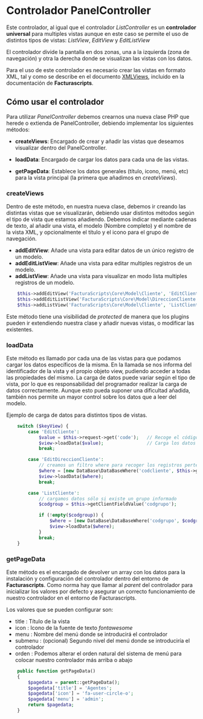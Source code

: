 # Controlador PanelController
Este controlador, al igual que el controlador _ListController_ es un **controlador universal** para multiples vistas
aunque en este caso se permite el uso de distintos tipos de vistas: _ListView_, _EditView_ y _EditListView_

El controlador divide la pantalla en dos zonas, una a la izquierda (zona de navegación) y otra la derecha
donde se visualizan las vistas con los datos. 

Para el uso de este controlador es necesario crear las vistas en formato XML, tal y como se describe en el
documento [XMLViews](https://github.com/ArtexTrading/facturascripts/blob/master/Documentation/XMLViews.md), 
incluido en la documentación de **Facturascripts**.

## Cómo usar el controlador
Para utilizar _PanelController_ debemos crearnos una nueva clase PHP que herede o extienda de PanelController, 
debiendo implementar los siguientes métodos:

* **createViews**: Encargado de crear y añadir las vistas que deseamos visualizar dentro del PanelController.

* **loadData**: Encargado de cargar los datos para cada una de las vistas.

* **getPageData**: Establece los datos generales (título, icono, menú, etc) para la vista principal (la primera que añadimos en _createViews_).


### createViews
Dentro de este método, en nuestra nueva clase, debemos ir creando las distintas vistas que se visualizarán, 
debiendo usar distintos métodos según el tipo de vista que estamos añadiendo. Debemos indicar mediante cadenas de texto, 
al añadir una vista, el modelo (Nombre completo) y el nombre de la vista XML, y opcionalmente el título y el icono 
para el grupo de navegación.

* **addEditView**: Añade una vista para editar datos de un único registro de un modelo. 
* **addEditListView**: Añade una vista para editar multiples registros de un modelo.
* **addListView**: Añade una vista para visualizar en modo lista multiples registros de un modelo.

```PHP
    $this->addEditView('FacturaScripts\Core\Model\Cliente', 'EditCliente', 'Cliente');
    $this->addEditListView('FacturaScripts\Core\Model\DireccionCliente', 'EditDireccionCliente', 'Direcciones', 'fa-road');
    $this->addListView('FacturaScripts\Core\Model\Cliente', 'ListCliente', 'Mismo Grupo');
```

Este método tiene una visibilidad de _protected_ de manera que los plugins pueden ir extendiendo nuestra clase
y añadir nuevas vistas, o modificar las existentes.


### loadData
Este método es llamado por cada una de las vistas para que podamos cargar los datos
específicos de la misma. En la llamada se nos informa del identificador de la vista 
y el propio objeto view, pudiendo acceder a todas las propiedades del mismo.
La carga de datos puede variar según el tipo de vista, por lo que es responsabilidad
del programador realizar la carga de datos correctamente. Aunque esto pueda suponer
una dificultad añadida, también nos permite un mayor control sobre los datos que a 
leer del modelo.

Ejemplo de carga de datos para distintos tipos de vistas.

```PHP
    switch ($keyView) {
        case 'EditCliente':
            $value = $this->request->get('code');   // Recoge el código a leer
            $view->loadData($value);                // Carga los datos del modelo para el codigo
            break;

        case 'EditDireccionCliente':
            // creamos un filtro where para recoger los registros pertenecientes al código informado
            $where = [new DataBase\DataBaseWhere('codcliente', $this->getClientFieldValue('codcliente'))];
            $view->loadData($where);                
            break;

        case 'ListCliente':
            // cargamos datos sólo si existe un grupo informado
            $codgroup = $this->getClientFieldValue('codgrupo');

            if (!empty($codgroup)) {
                $where = [new DataBase\DataBaseWhere('codgrupo', $codgroup)];
                $view->loadData($where);
            }
            break;
    }
```


### getPageData
Este método es el encargado de devolver un array con los datos para la instalación y configuración del controlador
dentro del entorno de **Facturascripts**. Como norma hay que llamar al _parent_ del controlador para inicializar los
valores por defecto y asegurar un correcto funcionamiento de nuestro controlador en el entorno de Facturascripts.

Los valores que se pueden configurar son:
* title : Título de la vista
* icon : Icono de la fuente de texto _fontawesome_
* menu : Nombre del menú donde se introducirá el controlador
* submenu : (opcional) Segundo nivel del menú donde se introduciría el controlador
* orden : Podemos alterar el orden natural del sistema de menú para colocar nuestro controlador más arriba o abajo

```PHP
    public function getPageData()
    {
        $pagedata = parent::getPageData();
        $pagedata['title'] = 'Agentes';
        $pagedata['icon'] = 'fa-user-circle-o';
        $pagedata['menu'] = 'admin';
        return $pagedata;
    }
```